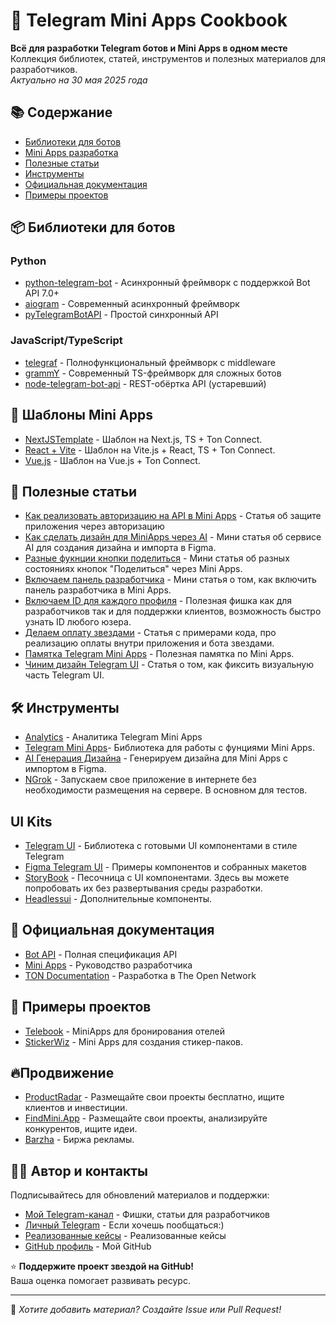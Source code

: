 # 🤖 Telegram Mini Apps Cookbook

**Всё для разработки Telegram ботов и Mini Apps в одном месте**  
Коллекция библиотек, статей, инструментов и полезных материалов для разработчиков.  
*Актуально на 30 мая 2025 года*

## 📚 Содержание
- [Библиотеки для ботов](#-библиотеки-для-ботов)
- [Mini Apps разработка](#-mini-apps-разработка)
- [Полезные статьи](#-полезные-статьи)
- [Инструменты](#-инструменты)
- [Официальная документация](#-официальная-документация)
- [Примеры проектов](#-примеры-проектов)

## 📦 Библиотеки для ботов
### Python
- [python-telegram-bot](https://github.com/python-telegram-bot/python-telegram-bot) - Асинхронный фреймворк с поддержкой Bot API 7.0+
- [aiogram](https://github.com/aiogram/aiogram) - Современный асинхронный фреймворк
- [pyTelegramBotAPI](https://github.com/eternnoir/pyTelegramBotAPI) - Простой синхронный API

### JavaScript/TypeScript
- [telegraf](https://github.com/telegraf/telegraf) - Полнофункциональный фреймворк с middleware
- [grammY](https://github.com/grammyjs/grammY) - Современный TS-фреймворк для сложных ботов
- [node-telegram-bot-api](https://github.com/yagop/node-telegram-bot-api) - REST-обёртка API (устаревший)

## 📱 Шаблоны Mini Apps
- [NextJSTemplate](https://github.com/Telegram-Mini-Apps/nextjs-template) - Шаблон на Next.js, TS + Ton Connect.
- [React + Vite](https://github.com/Telegram-Mini-Apps/reactjs-template) - Шаблон на Vite.js + React, TS + Ton Connect.
- [Vue.js](https://github.com/Telegram-Mini-Apps/vuejs-template) - Шаблон на Vue.js + Ton Connect.

## 📰 Полезные статьи
- [Как реализовать авторизацию на API в Mini Apps](https://pikabu.ru/story/kak_ya_realizoval_avtorizatsiyu_v_prilozhenie_mini_apps_telegram_ili_pochemu_mnogie_mini_app_imeyut_dyiryi_v_bezopasnosti_11487450) - Статья об защите приложения через авторизацию
- [Как сделать дизайн для MiniApps через AI](https://t.me/thismisterit/104) - Мини статья об сервисе AI для создания дизайна и импорта в Figma.
- [Разные фукнции кнопки поделиться](https://t.me/thismisterit/103) - Мини статья об разных состояниях кнопок "Поделиться" через Mini Apps.
- [Включаем панель разработчика](https://t.me/thismisterit/100) - Мини статья о том, как включить панель разработчика в Mini Apps.
- [Включаем ID для каждого профиля](https://t.me/thismisterit/99) - Полезная фишка как для разработчиков так и для поддержки клиентов, возможность быстро узнать ID любого юзера.
- [Делаем оплату звездами](https://t.me/thismisterit/88) - Статья с примерами кода, про реализацию оплаты внутри приложения и бота звездами.
- [Памятка Telegram Mini Apps](https://github.com/riobits/Telegram-Web-API-Cheatsheet) - Полезная памятка по Mini Apps.
- [Чиним дизайн Telegram UI](https://telegra.ph/Changes-in-Color-Variables-for-Telegram-Mini-Apps-11-20) - Статья о том, как фиксить визуальную часть Telegram UI.

## 🛠️ Инструменты
- [Analytics](https://github.com/Telegram-Mini-Apps/analytics) - Аналитика Telegram Mini Apps
- [Telegram Mini Apps](https://github.com/Telegram-Mini-Apps/telegram-apps)- Библиотека для работы с фунциями Mini Apps.
- [AI Генерация Дизайна](https://stitch.withgoogle.com/) - Генерируем дизайна для Mini Apps с импортом в Figma.
- [NGrok](https://ngrok.com/) - Запускаем свое приложение в интернете без необходимости размещения на сервере. В основном для тестов.
  
## UI Kits
- [Telegram UI](https://github.com/Telegram-Mini-Apps/TelegramUI) - Библиотека с готовыми UI компонентами в стиле Telegram
- [Figma Telegram UI](https://www.figma.com/community/file/1348989725141777736/telegram-mini-apps-ui-kit) - Примеры компонентов и собранных макетов
- [StoryBook](https://tgui.xelene.me/?path=/docs/getting-started--documentation) - Песочница с UI компонентами. Здесь вы можете попробовать их без развертывания среды разработки.
- [Headlessui](https://headlessui.com/) - Дополнительные компоненты.

## 📜 Официальная документация
- [Bot API](https://core.telegram.org/bots/api) - Полная спецификация API
- [Mini Apps](https://core.telegram.org/bots/webapps) - Руководство разработчика
- [TON Documentation](https://ton.org/docs/) - Разработка в The Open Network

## 🚀 Примеры проектов
- [Telebook](https://github.com/neSpecc/telebook) - MiniApps для бронирования отелей
- [StickerWiz](https://github.com/TatianaFomina/stkrz_bot) - Mini Apps для создания стикер-паков.

## 🔥Продвижение
- [ProductRadar](https://productradar.ru/) - Размещайте свои проекты бесплатно, ищите клиентов и инвестиции.
- [FindMini.App](https://www.findmini.app/) - Размещайте свои проекты, анализируйте конкурентов, ищите идеи.
- [Barzha](https://barzha.com/) - Биржа рекламы. 
## 👨‍💻 Автор и контакты
Подписывайтесь для обновлений материалов и поддержки:

- [Мой Telegram-канал](https://t.me/thismisterit) - Фишки, статьи для разработчиков
- [Личный Telegram](https://t.me/refreak) - Если хочешь пообщаться:)
- [Реализованные кейсы](https://t.me/NotesDeveloperForBot) - Реализованные кейсы
- [GitHub профиль](https://github.com/refreakk) - Мой GitHub

⭐ **Поддержите проект звездой на GitHub!**  
Ваша оценка помогает развивать ресурс.

---

🔔 *Хотите добавить материал? Создайте Issue или Pull Request!*
